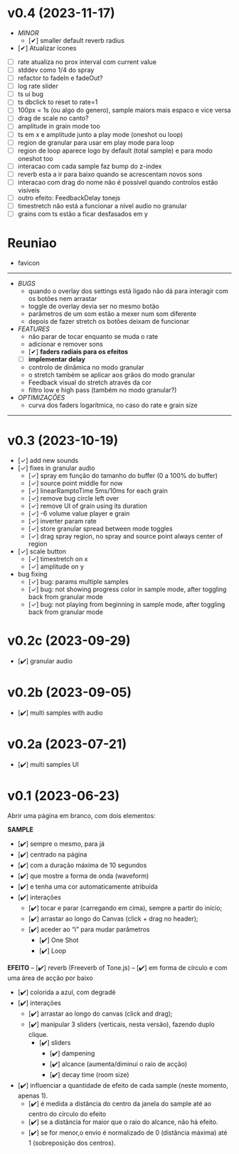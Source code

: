 # v0.4 (2023-11-17)
- *MINOR*
  - [✔] smaller default reverb radius
- [✔] Atualizar ícones
- [ ] rate atualiza no prox interval com current value
- [ ] stddev como 1/4 do spray
- [ ] refactor to fadeIn e fadeOut?
- [ ] log rate slider
- [ ] ts ui bug
- [ ] ts dbclick to reset to rate=1
- [ ] 100px = 1s (ou algo do genero), sample maiors mais espaco e vice versa
- [ ] drag de scale no canto?
- [ ] amplitude in grain mode too
- [ ] ts em x e amplitude junto a play mode (oneshot ou loop)
- [ ] region de granular para usar em play mode para loop
- [ ] region de loop aparece logo by default (total sample) e para modo oneshot too
- [ ] interacao com cada sample faz bump do z-index
- [ ] reverb esta a ir para baixo quando se acrescentam novos sons
- [ ] interacao com drag do nome não é possível quando controlos estão visíveis
- [ ] outro efeito: FeedbackDelay tonejs
- [ ] timestretch não está a funcionar a nivel audio no granular
- [ ] grains com ts estão a ficar desfasados em y

# Reuniao
- favicon

----

- *BUGS*
  - quando o overlay dos settings está ligado não dá para interagir com os botões nem arrastar
  - toggle de overlay devia ser no mesmo botão
  - parâmetros de um som estão a mexer num som diferente
  - depois de fazer stretch os botões deixam de funcionar
- *FEATURES*
  - não parar de tocar enquanto se muda o rate
  - adicionar e remover sons
  - [✔] **faders radiais para os efeitos**
  - [ ] **implementar delay**
  - controlo de dinâmica no modo granular
  - o stretch também se aplicar aos grãos do modo granular
  - Feedback visual do stretch através da cor
  - filtro low e high pass (também no modo granular?)
- *OPTIMIZAÇÕES*
  - curva dos faders logarítmica, no caso do rate e grain size

---

# v0.3 (2023-10-19)
- [✓] add new sounds
- [✓] fixes in granular audio
  - [✓] spray em função do tamanho do buffer (0 a 100% do buffer)
  - [✓] source point middle for now
  - [✓] linearRamptoTime 5ms/10ms for each grain
  - [✓] remove bug circle left over
  - [✓] remove UI of grain using its duration
  - [✓] -6 volume value player e grain
  - [✓] inverter param rate
  - [✓] store granular spread between mode toggles
  - [✓] drag spray region, no spray and source point always center of region
- [✓] scale button
  - [✓] timestretch on x
  - [✓] amplitude on y
- bug fixing
  - [✓] bug: params multiple samples
  - [✓] bug: not showing progress color in sample mode, after toggling back from granular mode
  - [✓] bug: not playing from beginning in sample mode, after toggling back from granular mode

# v0.2c (2023-09-29)
- [✔️] granular audio

# v0.2b (2023-09-05)
- [✔️] multi samples with audio

# v0.2a (2023-07-21)
- [✔️] multi samples UI

# v0.1 (2023-06-23)

Abrir uma página em branco, com dois elementos:

**SAMPLE**
- [✔️] sempre o mesmo, para já
- [✔️] centrado na página
- [✔️] com a duração máxima de 10 segundos
- [✔️] que mostre a forma de onda (waveform)
- [✔️] e tenha uma cor automaticamente atribuída
- [✔️] interações
    - [✔️] tocar e parar (carregando em cima), sempre a partir do início;
    - [✔️] arrastar ao longo do Canvas (click + drag no header);
    - [✔️] aceder ao “i” para mudar parâmetros
      - [✔️] One Shot
      - [✔️] Loop

**EFEITO**
– [✔️] reverb (Freeverb of Tone.js)
– [✔️] em forma de círculo e com uma área de acção por baixo
  - [✔️] colorida a azul, com degradé
  - [✔️] interações
    - [✔️] arrastar ao longo do canvas (click and drag);
    - [✔️] manipular 3 sliders (verticais, nesta versão), fazendo duplo clique.
      - [✔️] sliders
        - [✔️] dampening
        - [✔️] alcance (aumenta/diminui o raio de acção)
        - [✔️] decay time (room size)
- [✔️] influenciar a quantidade de efeito de cada sample (neste momento, apenas 1).
  - [✔️] é medida a distância do centro da janela do sample até ao centro do círculo do efeito
  - [✔️] se a distância for maior que o raio do alcance, não há efeito.
  - [✔️] se for menor,o envio é normalizado de 0 (distância máxima) até 1 (sobreposição dos centros).
